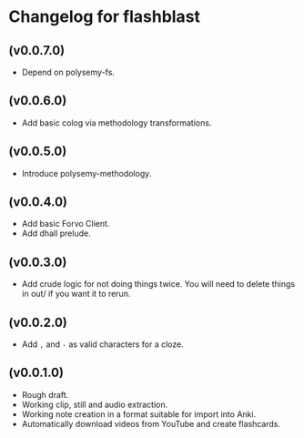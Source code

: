 # Changelog for flashblast

## (v0.0.7.0)

* Depend on polysemy-fs.

## (v0.0.6.0)

* Add basic colog via methodology transformations.

## (v0.0.5.0)

* Introduce polysemy-methodology.

## (v0.0.4.0)

* Add basic Forvo Client.
* Add dhall prelude.

## (v0.0.3.0)

* Add crude logic for not doing things twice. You will need to delete things in out/ if you want it to rerun.

## (v0.0.2.0)

* Add `,` and `-` as valid characters for a cloze.

## (v0.0.1.0)

* Rough draft.
* Working clip, still and audio extraction.
* Working note creation in a format suitable for import into Anki.
* Automatically download videos from YouTube and create flashcards.
